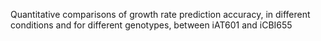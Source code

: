 Quantitative comparisons of growth rate prediction accuracy, in different conditions and for different genotypes, between iAT601 and iCBI655
